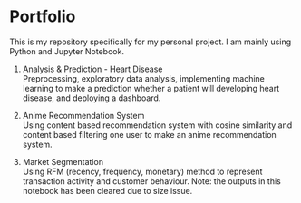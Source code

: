 # Portfolio
This is my repository specifically for my personal project. I am mainly using Python and Jupyter Notebook.


1. Analysis & Prediction - Heart Disease  
Preprocessing, exploratory data analysis, implementing machine learning to make a prediction whether a patient will developing heart disease, and deploying a dashboard.

2. Anime Recommendation System  
Using content based recommendation system with cosine similarity and content based filtering one user to make an anime recommendation system.

3. Market Segmentation  
Using RFM (recency, frequency, monetary) method to represent transaction activity and customer behaviour. Note: the outputs in this notebook has been cleared due to size issue.
